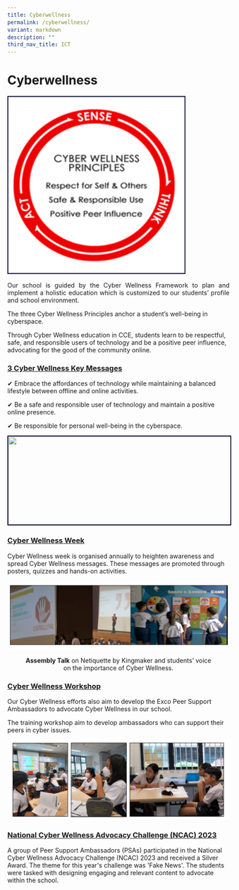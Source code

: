 ```yaml
---
title: Cyberwellness
permalink: /cyberwellness/
variant: markdown
description: ""
third_nav_title: ICT
---
```

<h1>Cyberwellness</h1>

<img style="border:2px solid #0A0B30; width:400px;height:400px;" src="/images/cyberwellness001.png">

<p align="justify">Our school is guided by the Cyber Wellness Framework to plan and implement a holistic education which is customized to our students’ profile and school environment.<br>

The three Cyber Wellness Principles anchor a student’s well-being in cyberspace.

Through Cyber Wellness education in CCE, students learn to be respectful, safe, and responsible users of technology and be a positive peer influence, advocating for the good of the community online.</p><h3><u>3 Cyber Wellness Key Messages</u></h3>

✔ Embrace the affordances of technology while maintaining a balanced lifestyle between offline and online activities.<br>

✔ Be a safe and responsible user of technology and maintain a positive online presence.<br>

✔ Be responsible for personal well-being in the cyberspace.<p></p>

<img style="border:2px solid #0A0B30; width:700px;height:200px;" src="/images/cyberwellness2.png">

<h3><u>Cyber Wellness Week</u></h3>

<p align="justify">

Cyber Wellness week is organised annually to heighten awareness and spread Cyber Wellness messages. These messages are promoted through posters, quizzes and hands-on activities.</p><center><img src="/images/School%20Photos/cyberwellness_week.png">

<b>Assembly Talk</b> on Netiquette by Kingmaker and students’ voice <br> on the importance of Cyber Wellness.</center>

<h3><u>Cyber Wellness Workshop</u></h3>

<p align="justify">

Our Cyber Wellness efforts also aim to develop the Exco Peer Support Ambassadors to advocate Cyber Wellness in our school.

The training workshop aim to develop ambassadors who can support their peers in cyber issues. </p><img src="/images/School%20Photos/cyberwellness_workshop.png">

<h3><u>National Cyber Wellness Advocacy Challenge (NCAC) 2023

</u></h3>

<p align="justify">

A group of Peer Support Ambassadors (PSAs) participated in the National Cyber Wellness Advocacy Challenge (NCAC) 2023 and received a Silver Award. The theme for this year's challenge was 'Fake News'. The students were tasked with designing engaging and relevant content to advocate within the school.

</p>
